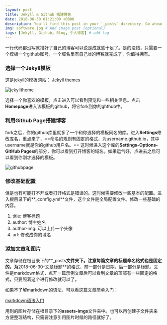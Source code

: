 ```yaml
---
layout: post
title: Jekyll & Github 搭建博客
date: 2018-06-30 01:21:00 +0800
description: You’ll find this post in your `_posts` directory. Go ahead and edit it and re-build the site to see your changes. # Add post description (optional)
img: software.jpg # Add image post (optional)
tags: [Jekyll, Github, Blog, 个人博客] # add tag
---
```


一行代码都没写就搭好了自己的博客可以说是成就感十足了。是的没错，只需要一个模板一个github账号，一个域名里有自己id的博客就完成了，你值得拥有。<!-- more -->

### 选择一个Jekyll模板

这是jekyll的模板网站：
[Jekyll themes](jekyllthemes.org)

![jekylltheme]({{site.baseurl}}/assets/img/jekylltheme.png)

选择一个你喜欢的模板，点击进入可以看到预览和一些相关信息。点击**Homepage**进入该模板的github，将它fork到你的ghthub中。

### 利用Github Page搭建博客

fork之后，你的github库里就多了一个和你选择的模板同名的库。进入**Settings**修改库名，重点来了，==命名的规则有固定的格式，为username.github.io，其中username就是你的github用户名。== 这时候进入这个库的**Settings-Options-GitHub Pages**的部分，你可以看到打开博客的域名。如果运气好，点进去之后可以看到你刚才选择的模板。

![githubpage]({{site.baseurl}}/assets/img/gitpageaddr.png)

### 修改基础配置

但是也有可能打不开或者打开格式是错误的。这时候需要修改一些基本的配置。进入根目录下的**_comfig.yml**文件，这个文件是全局配置文件。修改一些基础的内容。
1.  title:  博客标题
2.  author: 博主姓名
3.  author-img: 可以上传一个头像
4.  url:    修改成你的域名

### 添加文章和图片

文章存储在根目录下的**_posts**文件夹下。注意每篇文章的标题命名格式也是固定的，为**2018-06-30-文章标题**的格式，前一部分是日期，后一部分是标题。文件是markdown格式，点开一篇示例文章后可以看到文章的顶部有一些固定的格式，只要照着这个进行修改就可以了。

如果不了解markdown的语法，可以看这篇文章简单入门：

[markdown语法入门](https://www.jianshu.com/p/191d1e21f7ed)

用到的图片存储在根目录下的**assets-imgs**文件夹中。也可以再创建子文件夹来方便整理结构，只需要注意引用图片时候的路径就好了。

